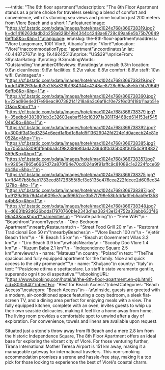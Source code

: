 ---\ntitle: "The 8th floor apartment"\ndescription: "The 8th Floor Apartment stands as a prime choice for travelers seeking a blend of comfort and convenience, with its stunning sea views and prime location just 200 meters from Vlore Beach and a short 1."\nfeaturedImage: "https://cf.bstatic.com/xdata/images/hotel/max1024x768/366738319.jpg?k=dd1416263dadb3b258a826b1984344c4248ae8728c69aa8e5b75b706496effb8&o=&hp=1"\nlanguage: en\nslug: the-8th-floor-apartment\naddress: "Vlore Lungomare, 1001 Vlorë, Albania"\ncity: "Vlorë"\nlocation: "Vlorë"\naccommodationType: "apartment"\ncoordinates:\n  lat: 40.44872767\n  lng: 19.49245513\nprice: "US$39"\npriceFrom: 39\nstarRating: 3\nrating: 9.3\nratingWords: "Outstanding"\nnumberOfReviews: 6\nratings:\n  overall: 9.3\n  location: 9.6\n  cleanliness: 9.6\n  facilities: 9.2\n  value: 8.8\n  comfort: 8.8\n  staff: 10\n  wifi: 0\nimages:\n  - "https://cf.bstatic.com/xdata/images/hotel/max1024x768/366738319.jpg?k=dd1416263dadb3b258a826b1984344c4248ae8728c69aa8e5b75b706496effb8&o=&hp=1"\n  - "https://cf.bstatic.com/xdata/images/hotel/max1024x768/366738360.jpg?k=22ad96e4e317e96eac907382141218a9a3c6af8c10e72f6d3f418b11aab51e2f&o=&hp=1"\n  - "https://cf.bstatic.com/xdata/images/hotel/max1024x768/366738379.jpg?k=35edbd4383801cb3c32603eebaf51dc183971a38117d468cd614153ef54504e5&o=&hp=1"\n  - "https://cf.bstatic.com/xdata/images/hotel/max1024x768/366738392.jpg?k=300df3a13cd3254c6eed1afbd1c8afd5f13629042fd224e1d0acecb24c81e052&o=&hp=1"\n  - "https://cf.bstatic.com/xdata/images/hotel/max1024x768/366738385.jpg?k=7055ba5309f4f9abba3cf9823999fdada2394df0d35b08f30154c91f8827859d&o=&hp=1"\n  - "https://cf.bstatic.com/xdata/images/hotel/max1024x768/366738357.jpg?k=9265e7865e6967d72a870f94e70cd024a9f91affc9c81089c1e2224fcce69ab4&o=&hp=1"\n  - "https://cf.bstatic.com/xdata/images/hotel/max1024x768/366738375.jpg?k=ff8497b5b5ab1733ecd81726355f8cf3e5135e476cea222fdcec2d606ec34127&o=&hp=1"\n  - "https://cf.bstatic.com/xdata/images/hotel/max1024x768/366738387.jpg?k=9129a16b78d4cb6095e7cad59652ce3b57f798e58bfdb1a6feb5ab9e1358a4bb&o=&hp=1"\n  - "https://cf.bstatic.com/xdata/images/hotel/max1024x768/366738348.jpg?k=d6631b92d626bdda17970760b1e2343d1ea38243e134752a33abb633f4696a43&o=&hp=1"\namenities:\n  - "Private parking"\n  - "Free WiFi"\n  - "Beachfront"\nroomTypes:\n  - "One-Bedroom Apartment"\nnearbyRestaurants:\n  - "Street Food Grill 20 m"\n  - "Restorant Tradicional Eon 50 m"\nnearbyBeaches:\n  - "Vlore Beach 100 m"\n  - "Vjetër Beach 1 km"\n  - "Ri Beach 1.5 km"\n  - "Beach at Government Villas 3.2 km"\n  - "Liro Beach 3.9 km"\nwhatsNearby:\n  - "Scooby Doo Vlore 1.4 km"\n  - "Kuzum Baba 2.1 km"\n  - "Independence Square 2.5 km"\nreviews:\n  - name: "Mateusz"\n    country: "Poland"\n    text: "“TheThe spacious and fully equipped apartment for the family. Nice and quick access to the city promenade”"\n  - name: "Xhuljano"\n    country: "Italy"\n    text: "“Posizione ottima e spettacolare.
Lo staff è stato veramente gentile, superando ogni tipo di aspettativa.”"\nbookingURL: "https://www.booking.com/hotel/al/the-8th-floor-apartment.en-gb.html?aid=8035640"\nbestFor: "Best for Beach Access"\nbestCategories: "Beach Access"\ncategory: "Beach Access"\n---\n\nInside, guests are greeted with a modern, air-conditioned space featuring a cozy bedroom, a sleek flat-screen TV, and a dining area perfect for enjoying meals with a view. The fully equipped kitchen, complete with an oven, invites guests to whip up their own seaside delicacies, making it feel like a home away from home. The living room provides a comfortable spot to unwind after a day of exploration. For convenience, towels and linens are available upon request.

Situated just a stone's throw away from Ri Beach and a mere 2.8 km from the historic Independence Square, The 8th Floor Apartment offers an ideal base for exploring the vibrant city of Vlorë. For those venturing further, Tirana International Mother Teresa Airport is 151 km away, making it a manageable gateway for international travelers. This non-smoking accommodation promises a serene and hassle-free stay, making it a top pick for those looking to experience the best of Vlorë's coastal charm.
